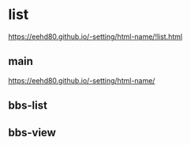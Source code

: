 # list

https://eehd80.github.io/-setting/html-name/!list.html

## main

https://eehd80.github.io/-setting/html-name/

## bbs-list

## bbs-view
